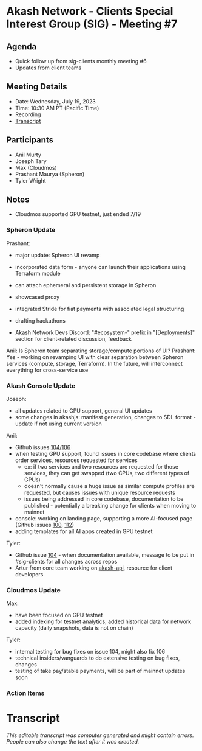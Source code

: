 # Akash Network - Clients Special Interest Group (SIG) - Meeting #7

## Agenda

- Quick follow up from sig-clients monthly meeting #6
- Updates from client teams

## Meeting Details

- Date: Wednesday, July 19, 2023
- Time: 10:30 AM PT (Pacific Time)
- Recording
- [Transcript](#transcript)

## Participants
- Anil Murty
- Joseph Tary
- Max (Cloudmos)
- Prashant Maurya (Spheron)
- Tyler Wright

## Notes
- Cloudmos supported GPU testnet, just ended 7/19

### Spheron Update
Prashant:
- major update: Spheron UI revamp
- incorporated data form - anyone can launch their applications using Terraform module
- can attach ephemeral and persistent storage in Spheron
- showcased proxy
- integrated Stride for fiat payments with associated legal structuring
- drafting hackathons

- Akash Network Devs Discord:  "#ecosystem-" prefix in "[Deployments]" section for client-related discussion, feedback

Anil: Is Spheron team separating storage/compute portions of UI?
Prashant: Yes - working on revamping UI with clear separation between Spheron services (compute, storage, Terraform). In the future, will interconnect everything for cross-service use

### Akash Console Update
Joseph:
- all updates related to GPU support, general UI updates
- some changes in akashjs: manifest generation, changes to SDL format - update if not using current version

Anil:
- Github issues [104](https://github.com/akash-network/support/issues/104)/[106](https://github.com/akash-network/support/issues/106)
- when testing GPU support, found issues in core codebase where clients order services, resources requested for services
	- ex: if two services and two resources are requested for those services, they can get swapped (two CPUs, two different types of GPUs)
	- doesn't normally cause a huge issue as similar compute profiles are requested, but causes issues with unique resource requests
	- issues being addressed in core codebase, documentation to be published - potentially a breaking change for clients when moving to mainnet
- console: working on landing page, supporting a more AI-focused page (Github issues [100](https://github.com/akash-network/console/issues/100), [112](https://github.com/akash-network/console/issues/112))
- adding templates for all AI apps created in GPU testnet

Tyler:
- Github issue [104](https://github.com/akash-network/console/pull/104) - when documentation available, message to be put in #sig-clients for all changes across repos
- Artur from core team working on [akash-api](https://github.com/akash-network/akash-api), resource for client developers

### Cloudmos Update
Max:
- have been focused on GPU testnet
- added indexing for testnet analytics, added historical data for network capacity (daily snapshots, data is not on chain)

Tyler:
- internal testing for bug fixes on issue 104, might also fix 106
- technical insiders/vanguards to do extensive testing on bug fixes, changes
- testing of take pay/stable payments, will be part of mainnet updates soon

### Action Items

# **Transcript**

_This editable transcript was computer generated and might contain errors. People can also change the text after it was created._
